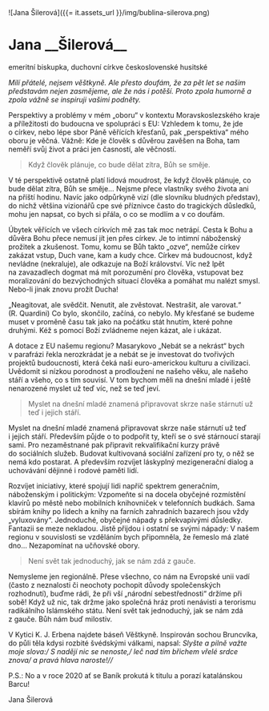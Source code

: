 <div class="persona">
![Jana Šilerová]({{= it.assets_url }}/img/bublina-silerova.png)

  <div>
    <h1>Jana __Šilerová__</h1>
    <span>emeritní biskupka, duchovní církve československé husitské</span>
  </div>
</div>

*Milí přátelé, nejsem věštkyně. Ale přesto doufám, že za pět let se našim představám nejen zasmějeme, ale že nás i&nbsp;potěší. Proto zpola humorně a zpola vážně se inspiruji vašimi podněty.*

Perspektivy a problémy v&nbsp;mém „oboru“ v&nbsp;kontextu Moravskoslezského kraje a příležitosti do budoucna ve spolupráci s&nbsp;EU: Vzhledem k&nbsp;tomu, že jde o&nbsp;církev, nebo lépe sbor Páně věřících křesťanů, pak „perspektiva“ mého oboru je věčná. Vážně: Kde je člověk s&nbsp;důvěrou zavěšen na&nbsp;Boha, tam neměří svůj život a práci jen časností, ale věčností.

> Když člověk plánuje, co bude dělat zítra, Bůh se směje.

V&nbsp;té perspektivě ostatně platí lidová moudrost, že když člověk plánuje, co bude dělat zítra, Bůh se směje… Nejsme přece vlastníky svého života ani na&nbsp;příští hodinu. Navíc jako odpůrkyně vizí (dle slovníku bludných představ), do nichž většina vizionářů cpe své příznivce často do tragických důsledků, mohu jen napsat, co bych si přála, o&nbsp;co se modlím a v&nbsp;co doufám.

Úbytek věřících ve&nbsp;všech církvích mě zas tak moc netrápí. Cesta k&nbsp;Bohu a důvěra Bohu přece nemusí jít jen přes církev. Je to intimní náboženský prožitek a zkušenost. Tomu, komu se Bůh takto „ozve“, nemůže církev zakázat vstup, Duch vane, kam a kudy chce. Církev má budoucnost, když nevládne (nekraluje), ale odkazuje na&nbsp;Boží království. Víc než lpět na&nbsp;zavazadlech dogmat má mít porozumění pro člověka, vstupovat bez moralizování do bezvýchodných situací člověka a pomáhat mu nalézt smysl. Nebo-li jinak znovu prožít Ducha!

„Neagitovat, ale svědčit. Nenutit, ale zvěstovat. Nestrašit, ale varovat.“ (R.&nbsp;Quardini) Co bylo, skončilo, začíná, co nebylo. My křesťané se budeme muset v&nbsp;proměně času tak jako na počátku stát hnutím, které pohne druhými. Kéž s&nbsp;pomocí Boží zvládneme nejen kázat, ale i&nbsp;ukázat.

A&nbsp;dotace z&nbsp;EU našemu regionu? Masarykovo „Nebát se a nekrást“ bych v&nbsp;parafrázi řekla nerozkrádat je a nebát se je investovat do tvořivých projektů budoucnosti, která čeká naši euro-americkou kulturu a civilizaci. Uvědomit si nízkou porodnost a prodloužení ne našeho věku, ale našeho stáří a všeho, co s&nbsp;tím souvisí. V&nbsp;tom bychom měli na dnešní mladé i&nbsp;ještě nenarozené myslet už teď víc, než se teď jeví.

> Myslet na dnešní mladé znamená připravovat skrze naše stárnutí už teď i jejich stáří.

Myslet na&nbsp;dnešní mladé znamená připravovat skrze naše stárnutí už teď i&nbsp;jejich stáří. Především půjde o&nbsp;to podpořit ty, kteří se o&nbsp;své stárnoucí starají sami. Pro nezaměstnané pak připravit rekvalifikační kurzy právě do&nbsp;sociálních služeb. Budovat kultivovaná sociální zařízení pro ty, o&nbsp;něž se nemá kdo postarat. A&nbsp;především rozvíjet láskyplný mezigenerační dialog a uchovávání dějinné i&nbsp;rodové paměti lidí.

Rozvíjet iniciativy, které spojují lidi napříč spektrem generačním, náboženským i&nbsp;politickým: Vzpomeňte si na&nbsp;docela obyčejné rozmístění klavírů po městě nebo mobilních knihovniček v&nbsp;telefonních budkách. Sama sbírám knihy po lidech a knihy na&nbsp;farních zahradních bazarech jsou vždy „vyluxovány“. Jednoduché, obyčejné nápady s&nbsp;překvapivými důsledky. Fantazii se meze nekladou. Jistě přijdou i&nbsp;ostatní se svými nápady: V&nbsp;našem regionu v&nbsp;souvislosti se vzděláním bych připomněla, že řemeslo má zlaté dno… Nezapomínat na&nbsp;učňovské obory.

> Není svět tak jednoduchý, jak se nám zdá z gauče.

Nemysleme jen regionálně. Přese všechno, co nám na&nbsp;Evropské unii vadí (často z&nbsp;neznalosti či neochoty pochopit důvody společenských rozhodnutí), buďme rádi, že při vší „národní sebestřednosti“ držíme při sobě! Když už nic, tak držme jako společná hráz proti nenávisti a terorismu radikálního Islámského státu. Není svět tak jednoduchý, jak se nám zdá z&nbsp;gauče. Bůh nám buď milostiv.

V&nbsp;Kytici K.&nbsp;J.&nbsp;Erbena najdete báseň Věštkyně. Inspirován sochou Bruncvíka, do půli těla kdysi rozbité švédskými válkami, napsal: *Slyšte a pilně važte moje slova:/ S&nbsp;nadějí nic se nenoste,/ leč nad tím břichem vřelé srdce znova/ a pravá hlava naroste!//*

P.S.: No a v&nbsp;roce 2020 ať se Baník prokutá k&nbsp;titulu a porazí katalánskou Barcu!

Jana Šilerová
